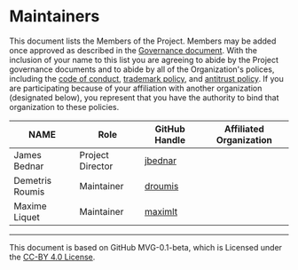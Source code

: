 # Maintainers

This document lists the Members of the Project. Members may be added once approved as described in the [Governance document](./GOVERNANCE.md). With the inclusion of your name to this list you are agreeing to abide by the Project governance documents and to abide by all of the Organization's polices, including the [code of conduct](../org-docs/CODE-OF-CONDUCT.md), [trademark policy](../org-docs/TRADEMARKS.md), and [antitrust policy](../org-docs/ANTITRUST.md). If you are participating because of your affiliation with another organization (designated below), you represent that you have the authority to bind that organization to these policies.

| **NAME** | **Role** | **GitHub Handle** | **Affiliated Organization** |
| --- | --- | --- | --- |
| James Bednar | Project Director | [jbednar](https://github.com/jbednar) | |
| Demetris Roumis | Maintainer | [droumis](https://github.com/droumis) | |
| Maxime Liquet | Maintainer | [maximlt](https://github.com/maximlt) | |

---
This document is based on GitHub MVG-0.1-beta, which is Licensed under the [CC-BY 4.0 License](https://creativecommons.org/licenses/by-sa/4.0/).
